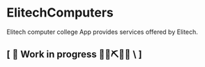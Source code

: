 # ElitechComputers
Elitech computer college App provides services offered by Elitech.

##  \[  🚧 Work in progress 👷‍♀️⛏🔧️🚧 \ ]
